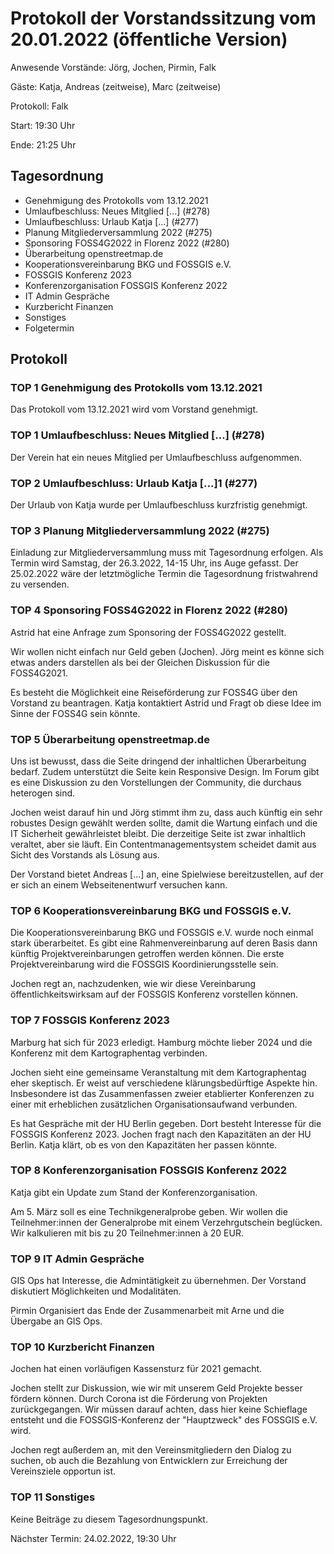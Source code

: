 # Protokoll der Vorstandssitzung vom 20.01.2022 (öffentliche Version)

Anwesende Vorstände: Jörg, Jochen, Pirmin, Falk

Gäste: Katja, Andreas (zeitweise), Marc (zeitweise)

Protokoll: Falk

Start: 19:30 Uhr

Ende: 21:25 Uhr

## Tagesordnung

- Genehmigung des Protokolls vom 13.12.2021
- Umlaufbeschluss: Neues Mitglied [...] (#278)
- Umlaufbeschluss: Urlaub Katja [...] (#277)
- Planung Mitgliederversammlung 2022 (#275)
- Sponsoring FOSS4G2022 in Florenz 2022 (#280)
- Überarbeitung openstreetmap.de
- Kooperationsvereinbarung BKG und FOSSGIS e.V.
- FOSSGIS Konferenz 2023
- Konferenzorganisation FOSSGIS Konferenz 2022
- IT Admin Gespräche
- Kurzbericht Finanzen
- Sonstiges
- Folgetermin


## Protokoll

### TOP 1 Genehmigung des Protokolls vom 13.12.2021

Das Protokoll vom 13.12.2021 wird vom Vorstand genehmigt.

### TOP 1 Umlaufbeschluss: Neues Mitglied [...] (#278)

Der Verein hat ein neues Mitglied per Umlaufbeschluss aufgenommen.


### TOP 2  Umlaufbeschluss: Urlaub Katja [...]1 (#277)

Der Urlaub von Katja wurde per Umlaufbeschluss kurzfristig genehmigt.


### TOP 3 Planung Mitgliederversammlung 2022 (#275)

Einladung zur Mitgliederversammlung muss mit Tagesordnung erfolgen.
Als Termin wird Samstag, der 26.3.2022, 14-15 Uhr, ins Auge
gefasst. Der 25.02.2022 wäre der letztmögliche Termin die Tagesordnung
fristwahrend zu versenden.


### TOP 4  Sponsoring FOSS4G2022 in Florenz 2022 (#280)

Astrid hat eine Anfrage zum Sponsoring der FOSS4G2022 gestellt.

Wir wollen nicht einfach nur Geld geben (Jochen). Jörg meint es könne
sich etwas anders darstellen als bei der Gleichen Diskussion für die
FOSS4G2021.

Es besteht die Möglichkeit eine Reiseförderung zur FOSS4G über den
Vorstand zu beantragen. Katja kontaktiert Astrid und Fragt ob diese
Idee im Sinne der FOSS4G sein könnte.

### TOP 5 Überarbeitung openstreetmap.de

Uns ist bewusst, dass die Seite dringend der inhaltlichen
Überarbeitung bedarf. Zudem unterstützt die Seite kein Responsive
Design. Im Forum gibt es eine Diskussion zu den Vorstellungen der
Community, die durchaus heterogen sind.

Jochen weist darauf hin und Jörg stimmt ihm zu, dass auch künftig ein
sehr robustes Design gewählt werden sollte, damit die Wartung einfach
und die IT Sicherheit gewährleistet bleibt. Die derzeitige Seite ist
zwar inhaltlich veraltet, aber sie läuft. Ein Contentmanagementsystem
scheidet damit aus Sicht des Vorstands als Lösung aus.

Der Vorstand bietet Andreas [...] an, eine Spielwiese bereitzustellen,
auf der er sich an einem Webseitenentwurf versuchen kann.

### TOP 6 Kooperationsvereinbarung BKG und FOSSGIS e.V.

Die Kooperationsvereinbarung BKG und FOSSGIS e.V. wurde noch einmal
stark überarbeitet. Es gibt eine Rahmenvereinbarung auf deren Basis
dann künftig Projektvereinbarungen getroffen werden können. Die erste
Projektvereinbarung wird die FOSSGIS Koordinierungsstelle sein.

Jochen regt an, nachzudenken, wie wir diese Vereinbarung
öffentlichkeitswirksam auf der FOSSGIS Konferenz vorstellen können.


### TOP 7 FOSSGIS Konferenz 2023

Marburg hat sich für 2023 erledigt. Hamburg möchte lieber 2024 und die
Konferenz mit dem Kartographentag verbinden.

Jochen sieht eine gemeinsame Veranstaltung mit dem Kartographentag
eher skeptisch. Er weist auf verschiedene klärungsbedürftige Aspekte
hin. Insbesondere ist das Zusammenfassen zweier etablierter
Konferenzen zu einer mit erheblichen zusätzlichen Organisationsaufwand
verbunden.

Es hat Gespräche mit der HU Berlin gegeben. Dort besteht Interesse für
die FOSSGIS Konferenz 2023. Jochen fragt nach den Kapazitäten an der
HU Berlin. Katja klärt, ob es von den Kapazitäten her passen könnte.

### TOP 8 Konferenzorganisation FOSSGIS Konferenz 2022

Katja gibt ein Update zum Stand der Konferenzorganisation.

Am 5. März soll es eine Technikgeneralprobe geben. Wir wollen die
Teilnehmer:innen der Generalprobe mit einem Verzehrgutschein
beglücken. Wir kalkulieren mit bis zu 20 Teilnehmer:innen à 20 EUR.

### TOP 9  IT Admin Gespräche

GIS Ops hat Interesse, die Admintätigkeit zu übernehmen. Der Vorstand
diskutiert Möglichkeiten und Modalitäten.

Pirmin Organisiert das Ende der Zusammenarbeit mit Arne und die
Übergabe an GIS Ops.


### TOP 10 Kurzbericht Finanzen

Jochen hat einen vorläufigen Kassensturz für 2021 gemacht.

Jochen stellt zur Diskussion, wie wir mit unserem Geld Projekte
besser fördern können. Durch Corona ist die Förderung von Projekten
zurückgegangen. Wir müssen darauf achten, dass hier keine Schieflage
entsteht und die FOSSGIS-Konferenz der "Hauptzweck" des FOSSGIS
e.V. wird.

Jochen regt außerdem an, mit den Vereinsmitgliedern den Dialog zu
suchen, ob auch die Bezahlung von Entwicklern zur Erreichung der
Vereinsziele opportun ist.


### TOP 11 Sonstiges

Keine Beiträge zu diesem Tagesordnungspunkt.


Nächster Termin: 24.02.2022, 19:30 Uhr